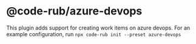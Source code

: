 # @code-rub/azure-devops

This plugin adds support for creating work items on azure devops. For an example configuration, run `npx code-rub init --preset azure-devops`
